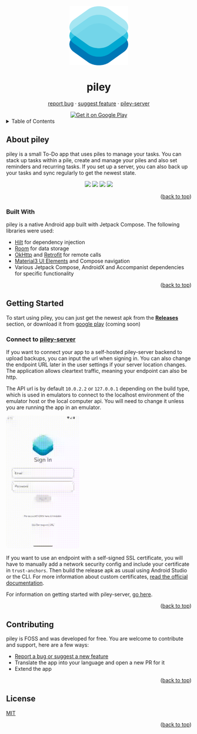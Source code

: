 <a name="readme-top"></a>
<!-- READme template from: https://github.com/othneildrew/Best-README-Template
 MIT License Copyright (c) 2021 Othneil Drew -->


<br />
<div align="center">
  <a href="https://github.com/justdeko/piley">
    <img src="docs/assets/piley-logo.png" alt="Logo" width="160" height="160">
  </a>

<h1 align="center">piley</h1>

  <p align="center">
    <a href="https://github.com/justdeko/piley/issues">report bug</a>
    ·
    <a href="https://github.com/justdeko/piley/issues">suggest feature</a>
    ·
    <a href="https://github.com/justdeko/piley-server">piley-server</a>
  </p>
<a href='http://play.google.com/store/apps'><img alt='Get it on Google Play' src='https://play.google.com/intl/en_us/badges/static/images/badges/en_badge_web_generic.png' width="250"/></a>
</div>


<!-- TABLE OF CONTENTS -->
<details>
  <summary>Table of Contents</summary>
  <ol>
    <li>
      <a href="#about-piley">About piley</a>
      <ul>
        <li><a href="#tools-used">Tools used</a></li>
      </ul>
    </li>
    <li>
      <a href="#getting-started">Getting Started</a>
      <ul>
        <li><a href="#connect-to-piley-server">Connect to piley-server</a></li>
      </ul>
    </li>
    <li><a href="#contributing">Contributing</a></li>
    <li><a href="#license">License</a></li>
  </ol>
</details>

## About piley

piley is a small To-Do app that uses piles to manage your tasks. You can stack up tasks within a
pile, create and manage your piles and also set reminders and recurring tasks. If you set up a
server, you can also back up your tasks and sync regularly to get the newest state.

<div align="center">
  <p>
    <img src="app/src/main/res/drawable/pile-screen.png" width="21%" />
    <img src="app/src/main/res/drawable/pile-overview-screen.png" width="21%" />
    <img src="app/src/main/res/drawable/recurring-pile-screen.png" width="21%" /> 
    <img src="app/src/main/res/drawable/profile-screen.png" width="21%" />
  </p>
</div>

<p align="right">(<a href="#readme-top">back to top</a>)</p>

### Built With

piley is a native Android app built with Jetpack Compose. The following libraries were used:

* [Hilt](https://dagger.dev/hilt/) for dependency injection
* [Room](https://developer.android.com/training/data-storage/room) for data storage
* [OkHttp](https://square.github.io/okhttp/) and [Retrofit](https://github.com/square/retrofit) for
  remote calls
* [Material3 UI Elements](https://developer.android.com/jetpack/androidx/releases/compose-material3)
  and Compose navigation
* Various Jetpack Compose, AndroidX and Accompanist dependencies for specific functionality

<p align="right">(<a href="#readme-top">back to top</a>)</p>

## Getting Started

To start using piley, you can just get the newest apk from the
**[Releases](https://github.com/justdeko/piley/releases)** section, or download it from [google
play](http://play.google.com/store/apps) (coming soon)

### Connect to [piley-server](https://github.com/justdeko/piley-server)
If you want to connect your app to a self-hosted piley-server backend to upload backups, you can
input the url when signing in. You can also change the endpoint URL later in the user settings if
your server location changes. The application allows cleartext traffic, meaning your endpoint can
also be http.

The API url is by default `10.0.2.2` or `127.0.0.1` depending on the build type, which is used in
emulators to connect to the localhost
environment of the emulator host or the local computer api. You will need to change it unless you
are running the app in an emulator.

<img style="border-radius: 8px;" src="docs/assets/change_url.gif" width="200" />

If you want to use an endpoint with a self-signed
SSL certificate, you will have to manually add a
network security config and include your certificate in `trust-anchors`. Then build the release apk
as usual using Android Studio or the CLI. For more information about custom
certificates, [read the official documentation](https://developer.android.com/training/articles/security-config#CustomTrust).

For information on getting started with
piley-server, [go here](https://github.com/justdeko/piley-server).

<p align="right">(<a href="#readme-top">back to top</a>)</p>

## Contributing

piley is FOSS and was developed for free. You are welcome to contribute and support, here are a few
ways:

* [Report a bug or suggest a new feature](https://github.com/justdeko/piley/issues)
* Translate the app into your language and open a new PR for it
* Extend the app

<p align="right">(<a href="#readme-top">back to top</a>)</p>

## License

[MIT](https://github.com/justdeko/piley/blob/main/LICENSE)

<p align="right">(<a href="#readme-top">back to top</a>)</p>
